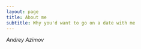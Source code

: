 ```yaml
---
layout: page
title: About me
subtitle: Why you'd want to go on a date with me
---
```


*Andrey Azimov*

